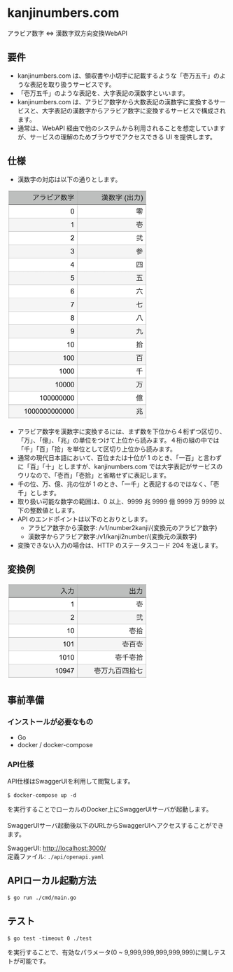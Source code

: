 # kanjinumbers.com

アラビア数字 <=> 漢数字双方向変換WebAPI

## 要件
- kanjinumbers.com は、領収書や小切手に記載するような「壱万五千」のような表記を取り扱うサービスです。
- 「壱万五千」のような表記を、大字表記の漢数字といいます。
- kanjinumbers.com は、アラビア数字から大数表記の漢数字に変換するサービスと、大字表記の漢数字からアラビア数字に変換するサービスで構成されます。
- 通常は、WebAPI 経由で他のシステムから利用されることを想定していますが、サービスの理解のためブラウザでアクセスできる UI を提供します。 

## 仕様
- 漢数字の対応は以下の通りとします。
<img src="./img/numberlist.png" width = "320px">

- アラビア数字を漢数字に変換するには、まず数を下位から４桁ずつ区切り、「万」、「億」、「兆」の単位をつけて上位から読みます。４桁の組の中では「千」「百」「拾」を単位として区切り上位から読みます。
- 通常の現代日本語において、百位または十位が 1 のとき、「一百」と言わずに「百」「十」としますが、kanjinumbers.com では大字表記がサービスのウリなので、「壱百」「壱拾」と省略せずに表記します。
- 千の位、万、億、兆の位が 1 のとき、「一千」と表記するのではなく、「壱千」とします。
- 取り扱い可能な数字の範囲は、0 以上、9999 兆 9999 億 9999 万 9999 以下の整数値とします。
- API のエンドポイントは以下のとおりとします。
  - アラビア数字から漢数字: /v1/number2kanji/{変換元のアラビア数字}
  - 漢数字からアラビア数字:/v1/kanji2number/{変換元の漢数字}
- 変換できない入力の場合は、HTTP のステータスコード 204 を返します。

## 変換例
<img src="./img/example.png" width = "320px">

## 事前準備
### インストールが必要なもの
- Go
- docker / docker-compose

### API仕様
API仕様はSwaggerUIを利用して閲覧します。
```
$ docker-compose up -d
```
を実行することでローカルのDocker上にSwaggerUIサーバが起動します。<br>
<br>
SwaggerUIサーバ起動後以下のURLからSwaggerUIへアクセスすることができます。

SwaggerUI: <http://localhost:3000/> <br> 
定義ファイル: `./api/openapi.yaml`<br>

## APIローカル起動方法
```
$ go run ./cmd/main.go
```

## テスト
```
$ go test -timeout 0 ./test
```
を実行することで、有効なパラメータ(0 ~ 9,999,999,999,999,999)に関しテストが可能です。
